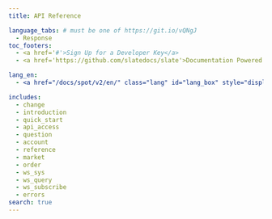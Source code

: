 ```yaml
---
title: API Reference

language_tabs: # must be one of https://git.io/vQNgJ
  - Response
toc_footers:
  - <a href='#'>Sign Up for a Developer Key</a>
  - <a href='https://github.com/slatedocs/slate'>Documentation Powered by Slate</a>

lang_en:
  - <a href="/docs/spot/v2/en/" class="lang" id="lang_box" style="display: block;" >English</a>

includes:
  - change
  - introduction
  - quick_start
  - api_access
  - question
  - account
  - reference
  - market
  - order
  - ws_sys
  - ws_query
  - ws_subscribe
  - errors
search: true
---
```

